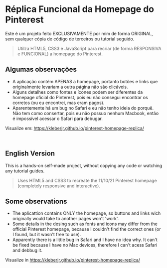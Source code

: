 # Réplica Funcional da Homepage do Pinterest
Este é um projeto feito EXCLUSIVAMENTE por mim de forma ORIGINAL, sem qualquer cópia de código de terceiros ou tutorial seguido.

> Utilza HTML5, CSS3 e JavaScript para recriar (de forma RESPONSIVA e FUNCIONAL) a homepage do Pinterest.

## Algumas observações
- A aplicação contém APENAS a homepage, portanto botões e links que originalmente levariam a outra página não são clicáveis.
- Alguns detalhes como fontes e ícones podem ser diferentes da homepage oficial do Pinterest, pois eu não consegui encontrar os corretos (ou eu encontrei, mas eram pagos).
- Aparentemente há um bug no Safari e eu não tenho ideia do porquê. Não tem como consertar, pois eu não possuo nenhum Macbook, então é impossível acessar o Safari para debugar.

Visualize em: https://kleberjr.github.io/pinterest-homepage-replica/

<br>

## English Version
This is a hands-on self-made project, without copying any code or watching any tutorial guides.

> Uses HTML5 and CSS3 to recreate the 11/10/21 Pinterest homepage (completely responsive and interactive).

## Some observations
- The aplicattion contains ONLY the homepage, so buttons and links wich originally would take to another pages won't 'work'.
- Some details in the desing such as fonts and icons may differ from the official Pinterest homepage, because I couldn't find the correct ones (or I found, but it wasn't free to use).
- Apparently there is a little bug in Safari and I have no idea why. It can't be fixed because I have no Mac devices, therefore I can't acess Safari and debbug it.

Visualize in https://kleberjr.github.io/pinterest-homepage-replica/
